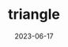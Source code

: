 ---
title: "triangle"
cc-type: shape
date: 2023-06-17
hashtag: "triangle"
type-of:
  - polygon
tags:
  - polygon
  - geometry
---